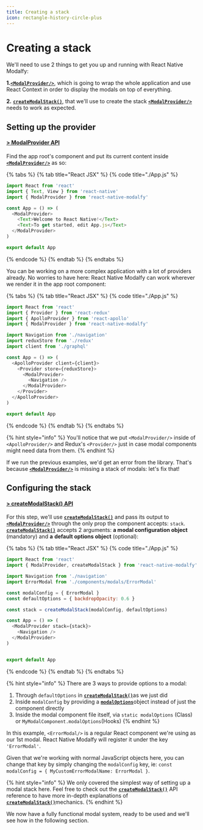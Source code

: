 ```yaml
---
title: Creating a stack
icon: rectangle-history-circle-plus
---
```


# Creating a stack

We'll need to use 2 things to get you up and running with React Native Modalfy:

**1.**[**`<ModalProvider/>`**](../api/modalprovider.md), which is going to wrap the whole application and use React Context in order to display the modals on top of everything.&#x20;

**2.** [**`createModalStack()`**](../api/createmodalstack.md), that we'll use to create the stack [**`<ModalProvider/>`**](../api/modalprovider.md) needs to work as expected.

## Setting up the provider <a href="#provider" id="provider"></a>

#### [> ModalProvider API](../api/modalprovider.md)

Find the app root's component and put its current content inside [**`<ModalProvider/>`**](../api/modalprovider.md) as so:

{% tabs %}
{% tab title="React JSX" %}
{% code title="./App.js" %}
```javascript
import React from 'react'
import { Text, View } from 'react-native'
import { ModalProvider } from 'react-native-modalfy'

const App = () => (
  <ModalProvider>
    <Text>Welcome to React Native!</Text>
    <Text>To get started, edit App.js</Text>
  </ModalProvider>
)

export default App

```
{% endcode %}
{% endtab %}
{% endtabs %}

You can be working on a more complex application with a lot of providers already. No worries to have here: React Native Modalfy can work wherever we render it in the app root component:

{% tabs %}
{% tab title="React JSX" %}
{% code title="./App.js" %}
```javascript
import React from 'react'
import { Provider } from 'react-redux'
import { ApolloProvider } from 'react-apollo'
import { ModalProvider } from 'react-native-modalfy'

import Navigation from './navigation'
import reduxStore from './redux'
import client from './graphql'

const App = () => (
  <ApolloProvider client={client}>
    <Provider store={reduxStore}>
      <ModalProvider>
        <Navigation />
      </ModalProvider>
    </Provider>
  </ApolloProvider>
)

export default App
```
{% endcode %}
{% endtab %}
{% endtabs %}

{% hint style="info" %}
You'll notice that we put `<ModalProvider/>` inside of `<ApolloProvider/>` and Redux's `<Provider/>` just in case modal components might need data from them.
{% endhint %}

If we run the previous examples, we'd get an error from the library. That's because [**`<ModalProvider/>`**](../api/modalprovider.md) is missing a stack of modals: let's fix that!

## Configuring the stack <a href="#configuring" id="configuring"></a>

#### [> createModalStack() API](../api/createmodalstack.md)

For this step, we'll use [**`createModalStack()`**](../api/createmodalstack.md) and pass its output to [**`<ModalProvider/>`**](../api/modalprovider.md) through the only prop the component accepts: `stack`. [**`createModalStack()`**](../api/createmodalstack.md) accepts 2 arguments: **a modal configuration object** (mandatory) and **a** **default options object** (optional):

{% tabs %}
{% tab title="React JSX" %}
{% code title="./App.js" %}
```javascript
import React from 'react'
import { ModalProvider, createModalStack } from 'react-native-modalfy'

import Navigation from './navigation'
import ErrorModal from './components/modals/ErrorModal'

const modalConfig = { ErrorModal }
const defaultOptions = { backdropOpacity: 0.6 }

const stack = createModalStack(modalConfig, defaultOptions)

const App = () => (
  <ModalProvider stack={stack}>
    <Navigation />
  </ModalProvider>
)


export default App
```
{% endcode %}
{% endtab %}
{% endtabs %}

{% hint style="info" %}
There are 3 ways to provide options to a modal:

1. Through `defaultOptions` in [**`createModalStack()`**](../api/createmodalstack.md)as we just did
2. Inside `modalConfig` by providing a [**`modalOptions`**](../api/types/modaloptions.md)object instead of just the component directly
3. Inside the modal component file itself, via `static modalOptions` (Class) or `MyModalComponent.modalOptions`(Hooks)
{% endhint %}

In this example, `<ErrorModal/>` is a regular React component we're using as our 1st modal. React Native Modalfy will register it under the key `'ErrorModal'`.&#x20;

Given that we're working with normal JavaScript objects here, you can change that key by simply changing the `modalConfig` key, ie: `const modalConfig = { MyCustomErrorModalName: ErrorModal }`.

{% hint style="info" %}
We only covered the simplest way of setting up a modal stack here. Feel free to check out the [**`createModalStack()`**](../api/createmodalstack.md) API reference to have more in-depth explanations of [**`createModalStack()`**](../api/createmodalstack.md)mechanics.
{% endhint %}

We now have a fully functional modal system, ready to be used and we'll see how in the following section.
